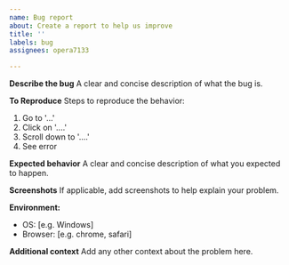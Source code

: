 ```yaml
---
name: Bug report
about: Create a report to help us improve
title: ''
labels: bug
assignees: opera7133

---
```


**Describe the bug**
A clear and concise description of what the bug is.

**To Reproduce**
Steps to reproduce the behavior:
1. Go to '...'
2. Click on '....'
3. Scroll down to '....'
4. See error

**Expected behavior**
A clear and concise description of what you expected to happen.

**Screenshots**
If applicable, add screenshots to help explain your problem.

**Environment:**
 - OS: [e.g. Windows]
 - Browser: [e.g. chrome, safari]

**Additional context**
Add any other context about the problem here.
